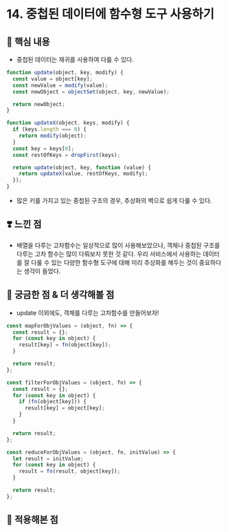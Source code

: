 # 14. 중첩된 데이터에 함수형 도구 사용하기

## 📝 핵심 내용

- 중첩된 데이터는 재귀를 사용하여 다룰 수 있다.

```js
function update(object, key, modify) {
  const value = object[key];
  const newValue = modify(value);
  const newObject = objectSet(object, key, newValue);

  return newObject;
}

function updateX(object, keys, modify) {
  if (keys.length === 0) {
    return modify(object);
  }
  const key = keys[0];
  const restOfKeys = dropFirst(keys);

  return update(object, key, function (value) {
    return updateX(value, restOfKeys, modify);
  });
}
```

- 많은 키를 가지고 있는 중첩된 구조의 경우, 추상화의 벽으로 쉽게 다룰 수 있다.

## ❣️ 느낀 점

- 배열을 다루는 고차함수는 일상적으로 많이 사용해보았으나, 객체나 중첩된 구조를 다루는 고차 함수는 많이 다뤄보지 못한 것 같다. 우리 서비스에서 사용하는 데이터를 잘 다룰 수 있는 다양한 함수형 도구에 대해 미리 추상화를 해두는 것이 중요하다는 생각이 들었다.

## 🤔 궁금한 점 & 더 생각해볼 점

- update 이외에도, 객체를 다루는 고차함수를 만들어보자!

```js
const mapForObjValues = (object, fn) => {
  const result = {};
  for (const key in object) {
    result[key] = fn(object[key]);
  }

  return result;
};

const filterForObjValues = (object, fn) => {
  const result = {};
  for (const key in object) {
    if (fn(object[key])) {
      result[key] = object[key];
    }
  }

  return result;
};

const reduceForObjValues = (object, fn, initValue) => {
  let result = initValue;
  for (const key in object) {
    result = fn(result, object[key]);
  }

  return result;
};
```

## 🚀 적용해본 점
